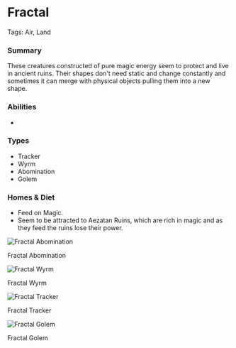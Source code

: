 # Fractal

Tags: Air, Land

### Summary

These creatures constructed of pure magic energy seem to protect and live in ancient ruins. Their shapes don't need static and change constantly and sometimes it can merge with physical objects pulling them into a new shape.

### Abilities

- 

### Types

- Tracker
- Wyrm
- Abomination
- Golem

### Homes & Diet

- Feed on Magic.
- Seem to be attracted to Aezatan Ruins, which are rich in magic and as they feed the ruins lose their power.

![Fractal Abomination](Untitled%2098.png)

Fractal Abomination

![Fractal Wyrm](Untitled%2099.png)

Fractal Wyrm

![Fractal Tracker](Untitled%20100.png)

Fractal Tracker

![Fractal Golem](Untitled%20101.png)

Fractal Golem